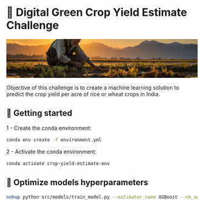 # 🌾 Digital Green Crop Yield Estimate Challenge

<img src='assets/banner.png'>

Objective of this challenge is to create a machine learning solution to predict the crop yield per acre of rice or wheat
crops in India.

## 🏁 Getting started

1 - Create the conda environment:

```bash
conda env create -f environment.yml
```

2 - Activate the conda environment:

```bash
conda activate crop-yield-estimate-env
```

## 🏁 Optimize models hyperparameters

```bash
nohup python src/models/train_model.py --estimator_name XGBoost --nb_agents 10 </dev/null &>/dev/null &
```


